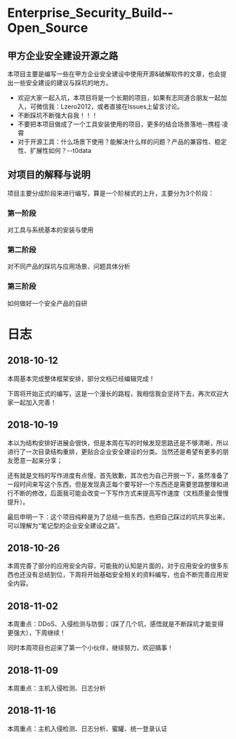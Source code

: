 # Enterprise_Security_Build--Open_Source
## 甲方企业安全建设开源之路

本项目主要是编写一些在甲方企业安全建设中使用开源&破解软件的文章，也会提出一些安全建设的建议与踩坑的地方。

* 欢迎大家一起入坑，本项目将是一个长期的项目，如果有志同道合朋友一起加入，可微信我：Lzero2012，或者直接在Issues上留言讨论。
* 不断踩坑不断强大自我！！！
* 不要把本项目做成了一个工具安装使用的项目，更多的结合场景落地--携程·凌霄
* 对于开源工具：什么场景下使用？能解决什么样的问题？产品的兼容性、稳定性、扩展性如何？--t0data

## 对项目的解释与说明
项目主要分成阶段来进行编写，算是一个阶梯式的上升，主要分为3个阶段：
### 第一阶段
对工具与系统基本的安装与使用

### 第二阶段
对不同产品的踩坑与应用场景、问题具体分析

### 第三阶段
如何做好一个安全产品的自研

# 日志
## 2018-10-12
本周基本完成整体框架安排，部分文档已经编辑完成！

下周将开始正式的编写，这是一个漫长的路程，我相信我会坚持下去，再次欢迎大家一起加入完善！


## 2018-10-19
本以为结构安排好进展会很快，但是本周在写的时候发现思路还是不够清晰，所以进行了一次目录结构重排，更贴合企业安全建设的分类。当然还是希望有更多的朋友愿意一起来分享；

还有就是文档的写作进度有点慢，首先致歉，其次也为自己开脱一下，虽然准备了一段时间来写这个东西，但是发现真正每个要写好一个东西还是需要思路整理和进行不断的修改，后面我可能会改变一下写作方式来提高写作速度（文档质量会慢慢提升）。

最后申明一下：这个项目纯粹是为了总结一些东西，也把自己踩过的坑共享出来，可以理解为“笔记型的企业安全建设之路”。

## 2018-10-26
本周完善了部分的应用安全内容，可能我的认知是片面的，对于应用安全的很多东西也还没有总结到位，下周将开始基础安全相关的资料编写，也会不断完善应用安全内容。

## 2018-11-02
本周重点：DDoS、入侵检测与防御；（踩了几个坑，感悟就是不断踩坑才能变得更强大），下周继续！

同时本周项目也迎来了第一个小伙伴，继续努力，欢迎搞事！

## 2018-11-09
本周重点：主机入侵检测、日志分析

## 2018-11-16
本周重点：主机入侵检测、日志分析、蜜罐、统一登录认证
